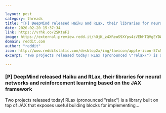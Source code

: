 ```yaml
---

layout: post
category: threads
title: "[P] DeepMind released Haiku and RLax, their libraries for neural networks and reinforcement learning based on the JAX framework"
date: 2020-02-20 15:37:34
link: https://vrhk.co/2SKteFI
image: https://external-preview.redd.it/hOjK_z4XReuS9XYps4zVEhHTQVgEYDW3Q6CufFduQCM.jpg?width=400&height=209.42408377&auto=webp&s=5b4dd3a9e510c212c1f505eaba13057be456bc18
domain: reddit.com
author: "reddit"
icon: http://www.redditstatic.com/desktop2x/img/favicon/apple-icon-57x57.png
excerpt: "Two projects released today! RLax (pronounced \"relax\") is a library built on top of JAX that exposes useful building blocks for implementing..."

---
```


### [P] DeepMind released Haiku and RLax, their libraries for neural networks and reinforcement learning based on the JAX framework

Two projects released today! RLax (pronounced "relax") is a library built on top of JAX that exposes useful building blocks for implementing...